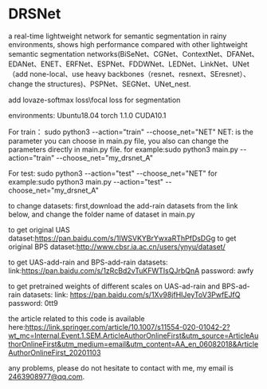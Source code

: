 # DRSNet
a real-time lightweight network for semantic segmentation in rainy environments, shows high performance compared with other lightweight semantic segmentation networks(BiSeNet、CGNet、ContextNet、DFANet、EDANet、ENET、ERFNet、ESPNet、FDDWNet、LEDNet、LinkNet、UNet（add none-local、use heavy backbones（resnet、resnext、SEresnet）、change the structures)、PSPNet、SEGNet、UNet_nest.

add lovaze-softmax loss\focal loss for segmentation

environments:
Ubuntu18.04
torch 1.1.0  CUDA10.1

For train：
sudo python3 --action="train" --choose_net="NET"
NET: is the parameter you can choose in main.py file, you also can change the parameters directly in main.py file.
for example:sudo python3 main.py --action="train" --choose_net="my_drsnet_A"

For test:
sudo python3 --action="test" --choose_net="NET"
for example:sudo python3 main.py --action="test" --choose_net="my_drsnet_A"

to change datasets:
first,download the add-rain datasets from the link below, and change the folder name of dataset in main.py

to get original UAS dataset:https://pan.baidu.com/s/1IWSVKYBrYwxaRThPfDsDGg
to get original BPS dataset:http://www.cbsr.ia.ac.cn/users/ynyu/dataset/

to get UAS-add-rain and BPS-add-rain datasets:
link:https://pan.baidu.com/s/1zRcBd2vTuKFWTIsQJrbQnA 
password: awfy

to get pretrained weights of different scales on UAS-ad-rain and BPS-ad-rain datasets:
link: https://pan.baidu.com/s/1Xv98jfHIJeyToV3PwfEJfQ  
password: 0tt9

the article related to this code is available here:https://link.springer.com/article/10.1007/s11554-020-01042-2?wt_mc=Internal.Event.1.SEM.ArticleAuthorOnlineFirst&utm_source=ArticleAuthorOnlineFirst&utm_medium=email&utm_content=AA_en_06082018&ArticleAuthorOnlineFirst_20201103

any problems, please do not hesitate to contact with me, my email is 2463908977@qq.com.
